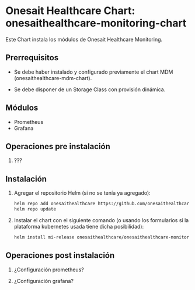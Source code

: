 # Onesait Healthcare Chart: onesaithealthcare-monitoring-chart

Este Chart instala los módulos de Onesait Healthcare Monitoring.

## Prerrequisitos

- Se debe haber instalado y configurado previamente el chart MDM (onesaithealthcare-mdm-chart).  

- Se debe disponer de un Storage Class con provisión dinámica.
  
## Módulos

- Prometheus
- Grafana

## Operaciones pre instalación

1. ???



## Instalación

1. Agregar el repositorio Helm (si no se tenía ya agregado):
   ```sh
   helm repo add onesaithealthcare https://github.com/onesaithealthcare/onesaithealthcare-charts
   helm repo update
   ```

2. Instalar el chart con el siguiente comando (o usando los formularios si la plataforma kubernetes usada tiene dicha posibilidad):
   ```sh
   helm install mi-release onesaithealthcare/onesaithealthcare-monitoring-chart --namespace oh-modules
   ```

## Operaciones post instalación

1. ¿Configuración prometheus?

2. ¿Configuración grafana?








